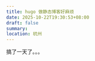 ```yaml
---
title: hugo 做静态博客好麻烦
date: 2025-10-22T19:30:53+08:00
draft: false
summary:
location: 杭州
---
```

搞了一天了。。。